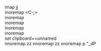imap jj <ESC>  
inoremap <C-;> <Esc>  
inoremap <C-h> <Left>  
inoremap <C-j> <Down>  
inoremap <C-k> <Up>  
inoremap <C-l> <Right>  
set clipboard+=unnamed  
nnoremap <C-j> <C-d>zz
nnoremap <C-k> <C-u>zz
xnoremap <leader>p "_dP

